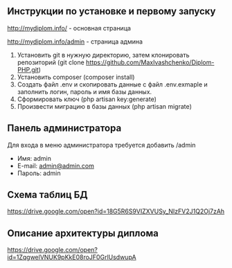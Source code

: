 ## Инструкции по установке и первому запуску

http://mydiplom.info/ - основная страница

http://mydiplom.info/admin - страница админа


1. Установить git в нужную директорию, затем клонировать репозиторий 
   (git clone https://github.com/MaxIvashchenko/Diplom-PHP.git)
2. Установить composer (composer install)
3. Создать файл .env и скопировать данные с файл .env.exmaple и заполнить логин, пароль и имя базы данных.
4. Сформировать ключ (php artisan key:generate)
5. Произвести миграцию в базы данных (php artisan migrate)

## Панель администратора
Для входа в меню администратора требуется добавить /admin
- Имя: admin
- E-mail: admin@admin.com
- Пароль: admin

## Схема таблиц БД
https://drive.google.com/open?id=18G5R6S9VIZXVUSy_NIzFV2J1Q2Oj7zAh

## Описание архитектуры диплома
https://drive.google.com/open?id=1ZqgwelVNUK9pKkE08roJF0GrlUsdwupA
